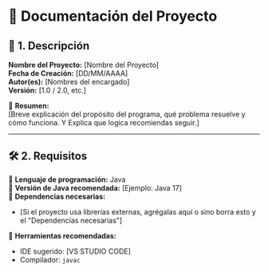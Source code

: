 # 📘 Documentación del Proyecto  

## 📌 1. Descripción  
**Nombre del Proyecto:** [Nombre del Proyecto]  
**Fecha de Creación:** [DD/MM/AAAA]  
**Autor(es):** [Nombres del encargado]  
**Versión:** [1.0 / 2.0, etc.]  

📢 **Resumen:**  
[Breve explicación del propósito del programa, qué problema resuelve y cómo funciona. Y Explica que logica recomiendas seguir.]  

---

## 🛠 2. Requisitos  
📌 **Lenguaje de programación:** Java  
📌 **Versión de Java recomendada:** [Ejemplo: Java 17]  
📌 **Dependencias necesarias:**  
- [Si el proyecto usa librerías externas, agrégalas aquí o sino borra esto y el "Dependencias necesarias"]  

📌 **Herramientas recomendadas:**  
- IDE sugerido: [VS STUDIO CODE]  
- Compilador: `javac`  


